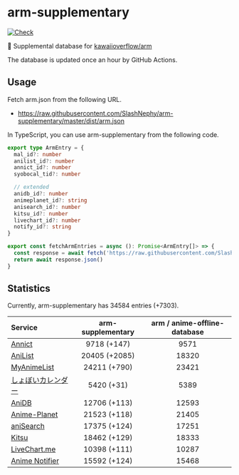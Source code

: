 # arm-supplementary

[![Check](https://github.com/SlashNephy/arm-supplementary/actions/workflows/check-node.yml/badge.svg)](https://github.com/SlashNephy/arm-supplementary/actions/workflows/check-node.yml)

💊 Supplemental database for [kawaiioverflow/arm](https://github.com/kawaiioverflow/arm)

The database is updated once an hour by GitHub Actions.

## Usage

Fetch arm.json from the following URL.

- https://raw.githubusercontent.com/SlashNephy/arm-supplementary/master/dist/arm.json

In TypeScript, you can use arm-supplementary from the following code.

```TypeScript
export type ArmEntry = {
  mal_id?: number
  anilist_id?: number
  annict_id?: number
  syobocal_tid?: number

  // extended
  anidb_id?: number
  animeplanet_id?: string
  anisearch_id?: number
  kitsu_id?: number
  livechart_id?: number
  notify_id?: string
}

export const fetchArmEntries = async (): Promise<ArmEntry[]> => {
  const response = await fetch('https://raw.githubusercontent.com/SlashNephy/arm-supplementary/master/dist/arm.json')
  return await response.json()
}
```

## Statistics

Currently, arm-supplementary has 34584 entries (+7303).

| Service                                     | arm-supplementary | arm / anime-offline-database |
| :------------------------------------------ | :---------------: | :--------------------------: |
| [Annict](https://annict.com)                |    9718 (+147)    |             9571             |
| [AniList](https://anilist.co)               |   20405 (+2085)   |            18320             |
| [MyAnimeList](https://myanimelist.net)      |   24211 (+790)    |            23421             |
| [しょぼいカレンダー](https://cal.syoboi.jp) |    5420 (+31)     |             5389             |
| [AniDB](https://anidb.net)                  |   12706 (+113)    |            12593             |
| [Anime-Planet](https://anime-planet.com)    |   21523 (+118)    |            21405             |
| [aniSearch](https://anisearch.com)          |   17375 (+124)    |            17251             |
| [Kitsu](https://kitsu.io)                   |   18462 (+129)    |            18333             |
| [LiveChart.me](https://livechart.me)        |   10398 (+111)    |            10287             |
| [Anime Notifier](https://notify.moe)        |   15592 (+124)    |            15468             |
